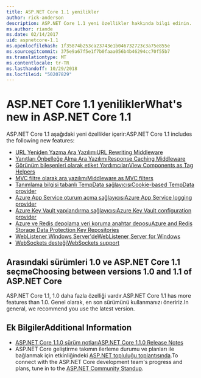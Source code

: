 ```yaml
---
title: ASP.NET Core 1.1 yenilikler
author: rick-anderson
description: ASP.NET Core 1.1 yeni özellikler hakkında bilgi edinin.
ms.author: riande
ms.date: 02/14/2017
uid: aspnetcore-1.1
ms.openlocfilehash: 1f35874b253ca23743e1b046732723c3a75e855e
ms.sourcegitcommit: 375e9a67f5e1f7b0faaa056b4b46294cc70f55b7
ms.translationtype: MT
ms.contentlocale: tr-TR
ms.lasthandoff: 10/29/2018
ms.locfileid: "50207829"
---
```

# <a name="whats-new-in-aspnet-core-11"></a><span data-ttu-id="95dac-103">ASP.NET Core 1.1 yenilikler</span><span class="sxs-lookup"><span data-stu-id="95dac-103">What's new in ASP.NET Core 1.1</span></span>

<span data-ttu-id="95dac-104">ASP.NET Core 1.1 aşağıdaki yeni özellikler içerir:</span><span class="sxs-lookup"><span data-stu-id="95dac-104">ASP.NET Core 1.1 includes the following new features:</span></span>

- [<span data-ttu-id="95dac-105">URL Yeniden Yazma Ara Yazılımı</span><span class="sxs-lookup"><span data-stu-id="95dac-105">URL Rewriting Middleware</span></span>](xref:fundamentals/url-rewriting)
- [<span data-ttu-id="95dac-106">Yanıtları Önbelleğe Alma Ara Yazılımı</span><span class="sxs-lookup"><span data-stu-id="95dac-106">Response Caching Middleware</span></span>](xref:performance/caching/middleware)
- [<span data-ttu-id="95dac-107">Görünüm bileşenleri olarak etiket Yardımcıları</span><span class="sxs-lookup"><span data-stu-id="95dac-107">View Components as Tag Helpers</span></span>](xref:mvc/views/view-components#invoking-a-view-component-as-a-tag-helper)
- [<span data-ttu-id="95dac-108">MVC filtre olarak ara yazılımı</span><span class="sxs-lookup"><span data-stu-id="95dac-108">Middleware as MVC filters</span></span>](xref:mvc/controllers/filters#using-middleware-in-the-filter-pipeline)
- [<span data-ttu-id="95dac-109">Tanımlama bilgisi tabanlı TempData sağlayıcısı</span><span class="sxs-lookup"><span data-stu-id="95dac-109">Cookie-based TempData provider</span></span>](xref:fundamentals/app-state#tempdata)
- [<span data-ttu-id="95dac-110">Azure App Service oturum açma sağlayıcısı</span><span class="sxs-lookup"><span data-stu-id="95dac-110">Azure App Service logging provider</span></span>](xref:fundamentals/logging/index#azure-app-service-provider)
- [<span data-ttu-id="95dac-111">Azure Key Vault yapılandırma sağlayıcısı</span><span class="sxs-lookup"><span data-stu-id="95dac-111">Azure Key Vault configuration provider</span></span>](xref:security/key-vault-configuration)
- [<span data-ttu-id="95dac-112">Azure ve Redis depolama veri koruma anahtar deposu</span><span class="sxs-lookup"><span data-stu-id="95dac-112">Azure and Redis Storage Data Protection Key Repositories</span></span>](xref:security/data-protection/implementation/key-storage-providers#azure-and-redis)
- [<span data-ttu-id="95dac-113">WebListener Windows Server'de</span><span class="sxs-lookup"><span data-stu-id="95dac-113">WebListener Server for Windows</span></span>](xref:fundamentals/servers/weblistener)
- [<span data-ttu-id="95dac-114">WebSockets desteği</span><span class="sxs-lookup"><span data-stu-id="95dac-114">WebSockets support</span></span>](xref:fundamentals/websockets)

## <a name="choosing-between-versions-10-and-11-of-aspnet-core"></a><span data-ttu-id="95dac-115">Arasındaki sürümleri 1.0 ve ASP.NET Core 1.1 seçme</span><span class="sxs-lookup"><span data-stu-id="95dac-115">Choosing between versions 1.0 and 1.1 of ASP.NET Core</span></span>

<span data-ttu-id="95dac-116">ASP.NET Core 1.1, 1.0 daha fazla özelliği vardır.</span><span class="sxs-lookup"><span data-stu-id="95dac-116">ASP.NET Core 1.1 has more features than 1.0.</span></span> <span data-ttu-id="95dac-117">Genel olarak, en son sürümünü kullanmanızı öneririz.</span><span class="sxs-lookup"><span data-stu-id="95dac-117">In general, we recommend you use the latest version.</span></span>

## <a name="additional-information"></a><span data-ttu-id="95dac-118">Ek Bilgiler</span><span class="sxs-lookup"><span data-stu-id="95dac-118">Additional Information</span></span>

- [<span data-ttu-id="95dac-119">ASP.NET Core 1.1.0 sürüm notları</span><span class="sxs-lookup"><span data-stu-id="95dac-119">ASP.NET Core 1.1.0 Release Notes</span></span>](https://github.com/aspnet/Home/releases/tag/1.1.0)
- <span data-ttu-id="95dac-120">ASP.NET Core geliştirme takımın ilerleme durumu ve planları ile bağlanmak için etkinliğindeki [ASP.NET topluluğu toplantısında](https://live.asp.net/).</span><span class="sxs-lookup"><span data-stu-id="95dac-120">To connect with the ASP.NET Core development team's progress and plans, tune in to the [ASP.NET Community Standup](https://live.asp.net/).</span></span>
